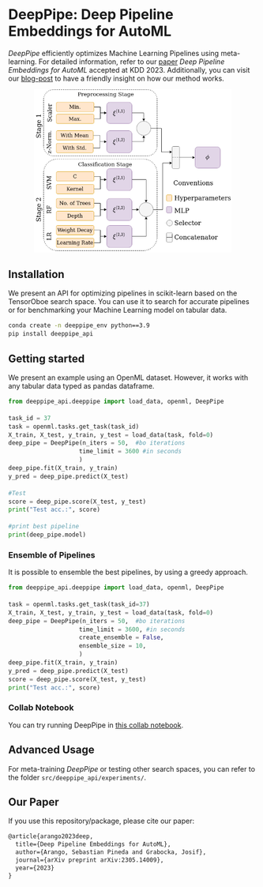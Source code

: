 # DeepPipe: Deep Pipeline Embeddings for AutoML

*DeepPipe* efficiently optimizes Machine Learning Pipelines using meta-learning. For detailed information, refer to our [paper](https://arxiv.org/abs/2305.14009) *Deep Pipeline Embeddings for AutoML* accepted at KDD 2023. Additionally, you can visit our [blog-post](https://releaunifreiburg.github.io/deepppipe/) to have a friendly insight on how our method works.

<p align="center">
  <img src="figures/DeepPipe_architecture.png" alt="DeepPipe Architecture" width="400px">
</p>


## Installation

We present an API for optimizing pipelines in scikit-learn based on the TensorOboe search space. You can use it to search for accurate pipelines or for benchmarking your Machine Learning model on tabular data. 

```bash
conda create -n deeppipe_env python==3.9
pip install deeppipe_api
```

## Getting started

We present an example using an OpenML dataset. However, it works with any tabular data typed as pandas dataframe.


```python
from deeppipe_api.deeppipe import load_data, openml, DeepPipe

task_id = 37
task = openml.tasks.get_task(task_id)
X_train, X_test, y_train, y_test = load_data(task, fold=0)
deep_pipe = DeepPipe(n_iters = 50,  #bo iterations
                    time_limit = 3600 #in seconds
                    )
deep_pipe.fit(X_train, y_train)
y_pred = deep_pipe.predict(X_test)

#Test
score = deep_pipe.score(X_test, y_test)
print("Test acc.:", score)

#print best pipeline
print(deep_pipe.model)
```


### Ensemble of Pipelines

It is possible to ensemble the best pipelines, by using a greedy approach. 


```python
from deeppipe_api.deeppipe import load_data, openml, DeepPipe

task = openml.tasks.get_task(task_id=37)
X_train, X_test, y_train, y_test = load_data(task, fold=0)
deep_pipe = DeepPipe(n_iters = 50,  #bo iterations
                    time_limit = 3600, #in seconds
                    create_ensemble = False,
                    ensemble_size = 10,
                    )
deep_pipe.fit(X_train, y_train)
y_pred = deep_pipe.predict(X_test)
score = deep_pipe.score(X_test, y_test)
print("Test acc.:", score) 
```

### Collab Notebook

You can try running DeepPipe in [this collab notebook](https://colab.research.google.com/drive/1uMJiHFn2hXwvm4KoJaOykz9lcXUKmY5A?usp=sharing).

## Advanced Usage

For meta-training *DeepPipe* or testing other search spaces, you can refer to the folder `src/deeppipe_api/experiments/`.


## Our Paper

If you use this repository/package, please cite our paper:

```
@article{arango2023deep,
  title={Deep Pipeline Embeddings for AutoML},
  author={Arango, Sebastian Pineda and Grabocka, Josif},
  journal={arXiv preprint arXiv:2305.14009},
  year={2023}
}

```





